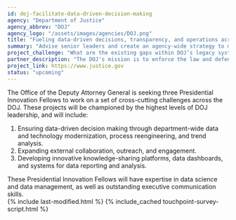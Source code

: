 ```yaml
---
id: doj-facilitate-data-driven-decision-making
agency: "Department of Justice"
agency_abbrev: "DOJ"
agency_logo: "/assets/images/agencies/DOJ.png"
title: "Fueling data-driven decisions, transparency, and operations across the U.S. Department of Justice"
summary: "Advise senior leaders and create an agency-wide strategy to modernize the U.S. Department of Justice (DOJ) so that it can enforce the law and ensure fair and impartial administration of justice."
project_challenge: "What are the existing gaps within DOJ’s legacy systems, and what is a structured way to implement change?"
partner_description: "The DOJ's mission is to enforce the law and defend the interests of the United States according to the law; to ensure public safety against threats foreign and domestic; to provide federal leadership in preventing and controlling crime; to seek just punishment for those guilty of unlawful behavior; and to ensure fair and impartial administration of justice for all Americans. Within the Department, the Office of the Deputy Attorney General advises and assists the Attorney General in formulating and implementing Departmental policies and programs and in providing overall supervision and direction to all organizational units of the Department. The Presidential Innovation Fellows will report to the Deputy Attorney General Chief of Staff."
project_link: https://www.justice.gov
status: "upcoming"
---
```

The Office of the Deputy Attorney General is seeking three Presidential Innovation Fellows to work on a set of cross-cutting challenges across the DOJ. These projects will be championed by the highest levels of DOJ leadership, and will include:
<ol>
<li>Ensuring data-driven decision making through department-wide data and technology modernization, process reengineering, and trend analysis.</li>
<li>Expanding external collaboration, outreach, and engagement. </li>
<li>Developing innovative knowledge-sharing platforms, data dashboards, and systems for data reporting and analysis.</li>
</ol>
These Presidential Innovation Fellows will have expertise in data science and data management, as well as outstanding executive communication skills. 

<section class="usa-section">
  <div class="grid-container">
    {% include last-modified.html %}
    {% include_cached touchpoint-survey-script.html %}
  </div>
</section>